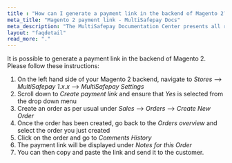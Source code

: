 ```yaml
---
title : "How can I generate a payment link in the backend of Magento 2?"
meta_title: "Magento 2 payment link - MultiSafepay Docs"
meta_description: "The MultiSafepay Documentation Center presents all relevant information about our Plugins and API. You can also find support pages for payment methods, tools and general questions as well as the contact details of our Support and Integration Teams."
layout: "faqdetail"
read_more: "."
---
```


It is possible to generate a payment link in the backend of Magento 2. Please follow these instructions:

1. On the left hand side of your Magento 2 backend, navigate to _Stores_ --> _MultiSafepay 1.x.x_ --> _MultiSafepay Settings_
2. Scroll down to _Create payment link_ and ensure that _Yes_ is selected from the drop down menu
3. Create an order as per usual under _Sales_ --> _Orders_ --> _Create New Order_
4. Once the order has been created, go back to the _Orders overview_ and select the order you just created
5. Click on the order and go to _Comments History_
6. The payment link will be displayed under _Notes for this Order_
7. You can then copy and paste the link and send it to the customer.
